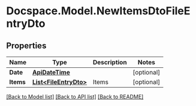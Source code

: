 # Docspace.Model.NewItemsDtoFileEntryDto

## Properties

Name | Type | Description | Notes
------------ | ------------- | ------------- | -------------
**Date** | [**ApiDateTime**](ApiDateTime.md) |  | [optional] 
**Items** | [**List&lt;FileEntryDto&gt;**](FileEntryDto.md) | Items | [optional] 

[[Back to Model list]](../README.md#documentation-for-models) [[Back to API list]](../README.md#documentation-for-api-endpoints) [[Back to README]](../README.md)

